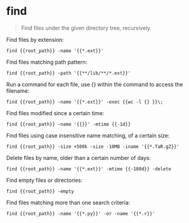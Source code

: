 find
====

> Find files under the given directory tree, recursively.

Find files by extension:

    find {{root_path}} -name '{{*.ext}}'

Find files matching path pattern:

    find {{root_path}} -path '{{**/lib/**/*.ext}}'

Run a command for each file, use {} within the command to access the filename:

    find {{root_path}} -name '{{*.ext}}' -exec {{wc -l {} }}\;

Find files modified since a certain time:

    find {{root_path}} -name '{{}}' -mtime {{-1d}}

Find files using case insensitive name matching, of a certain size:

    find {{root_path}} -size +500k -size -10MB -iname '{{*.TaR.gZ}}'

Delete files by name, older than a certain number of days:

    find {{root_path}} -name '{{*.ext}}' -mtime {{-180d}} -delete

Find empty files or directories:

    find {{root_path}} -empty

Find files matching more than one search criteria:

    find {{root_path}} -name '{{*.py}}' -or -name '{{*.r}}'
